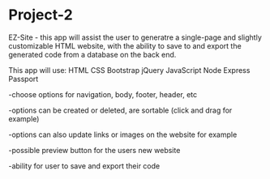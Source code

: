 # Project-2

EZ-Site - this app will assist the user to generatre a single-page and slightly customizable HTML website, with the ability to save to and export the generated code from a database on the back end.

This app will use: 
HTML
CSS
Bootstrap
jQuery
JavaScript
Node Express
Passport

-choose options for navigation, body, footer, header, etc

-options can be created or deleted, are sortable (click and drag for example)

-options can also update links or images on the website for example

-possible preview button for the users new website 

-ability for user to save and export their code
